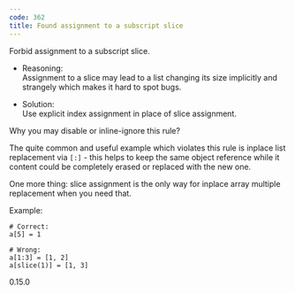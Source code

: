 ```yaml
---
code: 362
title: Found assignment to a subscript slice
---
```


Forbid assignment to a subscript slice.

  - Reasoning:  
    Assignment to a slice may lead to a list changing its size
    implicitly and strangely which makes it hard to spot bugs.

  - Solution:  
    Use explicit index assignment in place of slice assignment.

Why you may disable or inline-ignore this rule?

The quite common and useful example which violates this rule is inplace
list replacement via `[:]` - this helps to keep the same object
reference while it content could be completely erased or replaced with
the new one.

One more thing: slice assignment is the only way for inplace array
multiple replacement when you need that.

Example:

    # Correct:
    a[5] = 1
    
    # Wrong:
    a[1:3] = [1, 2]
    a[slice(1)] = [1, 3]

<div class="versionadded">

0.15.0

</div>